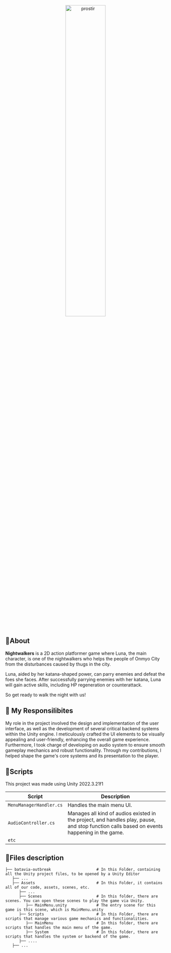 <p align="center">
  <img width="50%" alt="prostir" src="https://github.com/user-attachments/assets/3d852ab0-cb17-45fa-ba10-9cecc6d1563c">
  </br>
</p>

## 🔴About
**Nightwalkers** is a 2D action platformer game where Luna, the main character, is one of the nightwalkers who helps the people of Onmyo City from the disturbances caused by thugs in the city.

Luna, aided by her katana-shaped power, can parry enemies and defeat the foes she faces. After successfully parrying enemies with her katana, Luna will gain active skills, including HP regeneration or counterattack.

So get ready to walk the night with us!

## 💼 My Responsilibites
My role in the project involved the design and implementation of the user interface, as well as the development of several critical backend systems within the Unity engine. I meticulously crafted the UI elements to be visually appealing and user-friendly, enhancing the overall game experience. Furthermore, I took charge of developing on audio system to ensure smooth gameplay mechanics and robust functionality. Through my contributions, I helped shape the game's core systems and its presentation to the player.

##  📜Scripts
This project was made using Unity 2022.3.21f1

|  Script       | Description                                                  |
| ------------------- | ------------------------------------------------------------ |
| `MenuManagerHandler.cs` | Handles the main menu UI. |
| `AudioController.cs` | Manages all kind of audios existed in the project, and handles play, pause, and stop function calls based on events happening in the game. |
| `etc`  | |

## 📂Files description
```
├── batavia-outbreak                    # In this Folder, containing all the Unity project files, to be opened by a Unity Editor
   ├── ...
   ├── Assets                           # In this Folder, it contains all of our code, assets, scenes, etc.
      ├── ...
      ├── Scenes                        # In this folder, there are scenes. You can open these scenes to play the game via Unity.
         ├── MainMenu.unity             # The entry scene for this game is this scene, which is MainMenu.unity
      ├── Scripts                       # In this Folder, there are scripts that manage various game mechanics and functionalities.
         ├── MainMenu                   # In this folder, there are scripts that handles the main menu of the game.
         ├── System                     # In this folder, there are scripts that handles the system or backend of the game.
      ├── ....
   ├── ...
      
```
